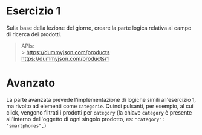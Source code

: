 # Esercizio 1

Sulla base della lezione del giorno, creare la parte logica relativa al campo di ricerca dei prodotti.

> APIs:
> <br> > https://dummyjson.com/products <br> https://dummyjson.com/products/1

# Avanzato

La parte avanzata prevede l'implementazione di logiche simili all'esercizio 1, ma rivolto ad elementi come `categorie`.
Quindi pulsanti, per esempio, al cui click, vengono filtrati i prodotti per `category` (la chiave `category` è presente all'interno dell'oggetto di ogni singolo prodotto, es: `"category": "smartphones",`)
